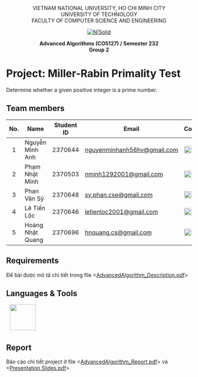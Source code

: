 <div align="center">
VIETNAM NATIONAL UNIVERSITY, HO CHI MINH CITY
<br />
UNIVERSITY OF TECHNOLOGY
<br />
FACULTY OF COMPUTER SCIENCE AND ENGINEERING

[![N|Solid](https://upload.wikimedia.org/wikipedia/commons/thumb/d/de/HCMUT_official_logo.png/238px-HCMUT_official_logo.png)](https://www.hcmut.edu.vn/vi)

**Advanced Algorithms (CO5127) / Semester 232**
<br/>
**Group 2**

</div>

# Project: Miller-Rabin Primality Test
Determine whether a given positive integer is a prime number.

## Team members
| No. | Name             | Student ID | Email                          | Contact                                                                                                                                                                                                                     |
| :-: | ---------------- | :--------: | ------------------------------ | --------------------------------------------------------------------------------------------------------------------------------------------------------------------------------------------------------------------------- |
|  1  | Nguyễn Minh Anh |  2370644   | nguyenminhanh56hv@gmail.com          | [<img src="https://cdn-icons-png.flaticon.com/512/20/20673.png" align="left" width=20px/>][fb1] [<img src="https://cdn-icons-png.flaticon.com/512/733/733609.png" align="left" width=20px style="margin-left:5px" />][git1] |
|  2  | Phạm Nhật Minh  |  2370503   | nminh1292001@gmail.com   | [<img src="https://cdn-icons-png.flaticon.com/512/20/20673.png" align="left" width=20px/>][fb2] |
|  3  | Phan Văn Sỹ     |  2370648  | sy.phan.cse@gmail.com | [<img src="https://cdn-icons-png.flaticon.com/512/20/20673.png" align="left" width=20px/>][fb3]  |
|  4  | Lê Tiến Lộc     |  2370646   | letienloc2001@gmail.com   | [<img src="https://cdn-icons-png.flaticon.com/512/20/20673.png" align="left" width=20px/>][fb4]  |
|  5  | Hoàng Nhật Quang   |  2370696   | hnquang.cs@gmail.com      | [<img src="https://cdn-icons-png.flaticon.com/512/20/20673.png" align="left" width=20px/>][fb5]  |


## Requirements
Đề bài được mô tả chi tiết trong file <[AdvancedAlgorithm_Description.pdf](https://github.com/redevil24/MCS-AdvancedAlgorithms_Assignment/blob/main/Reports/232_AdvancedAlgorithm_Description.pdf)>

## Languages & Tools
<img src="https://cdn4.iconfinder.com/data/icons/logos-and-brands/512/267_Python_logo-256.png" align="center" style="margin-left:10px;margin-bottom:5px;" width=70px/>


## Report
Báo cáo chi tiết project ở file <[AdvancedAlgorithm_Report.pdf](https://github.com/redevil24/MCS-AdvancedAlgorithms_Assignment/blob/main/Reports/232_AdvancedAlgorithm_Report.pdf)> và <[Presentation Slides.pdf](https://github.com/redevil24/MCS-AdvancedAlgorithms_Assignment/blob/main/Reports/Presentation%20Slides.pdf)>

[fb1]: https://www.facebook.com/out.22.in
[fb2]: https://www.facebook.com/profile.php?id=100035921181881
[fb3]: https://www.facebook.com/Coeus412
[fb4]: https://www.facebook.com/letienloc2001
[fb5]: https://www.facebook.com/quanghoang02071314
[git1]: https://github.com/redevil24




